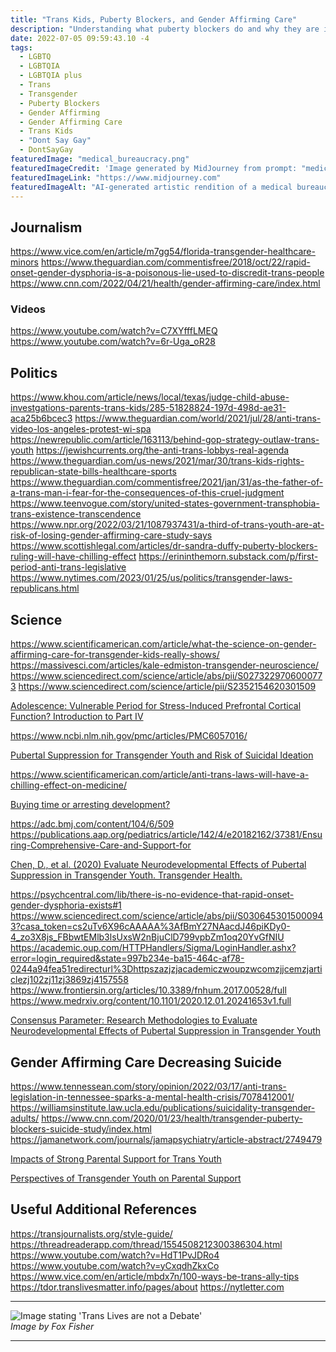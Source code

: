 ```yaml
---
title: "Trans Kids, Puberty Blockers, and Gender Affirming Care"
description: "Understanding what puberty blockers do and why they are important."
date: 2022-07-05 09:59:43.10 -4
tags:
  - LGBTQ
  - LGBTQIA
  - LGBTQIA plus
  - Trans
  - Transgender
  - Puberty Blockers
  - Gender Affirming
  - Gender Affirming Care
  - Trans Kids
  - "Dont Say Gay"
  - DontSayGay
featuredImage: "medical_bureaucracy.png"
featuredImageCredit: 'Image generated by MidJourney from prompt: "medical bureaucracy"'
featuredImageLink: "https://www.midjourney.com"
featuredImageAlt: "AI-generated artistic rendition of a medical bureaucracy"
---
```


## Journalism

https://www.vice.com/en/article/m7gg54/florida-transgender-healthcare-minors
https://www.theguardian.com/commentisfree/2018/oct/22/rapid-onset-gender-dysphoria-is-a-poisonous-lie-used-to-discredit-trans-people
https://www.cnn.com/2022/04/21/health/gender-affirming-care/index.html

### Videos

https://www.youtube.com/watch?v=C7XYfffLMEQ
https://www.youtube.com/watch?v=6r-Uga_oR28

## Politics

https://www.khou.com/article/news/local/texas/judge-child-abuse-investgations-parents-trans-kids/285-51828824-197d-498d-ae31-aca25b6bcec3
https://www.theguardian.com/world/2021/jul/28/anti-trans-video-los-angeles-protest-wi-spa
https://newrepublic.com/article/163113/behind-gop-strategy-outlaw-trans-youth
https://jewishcurrents.org/the-anti-trans-lobbys-real-agenda
https://www.theguardian.com/us-news/2021/mar/30/trans-kids-rights-republican-state-bills-healthcare-sports
https://www.theguardian.com/commentisfree/2021/jan/31/as-the-father-of-a-trans-man-i-fear-for-the-consequences-of-this-cruel-judgment
https://www.teenvogue.com/story/united-states-government-transphobia-trans-existence-transcendence
https://www.npr.org/2022/03/21/1087937431/a-third-of-trans-youth-are-at-risk-of-losing-gender-affirming-care-study-says
https://www.scottishlegal.com/articles/dr-sandra-duffy-puberty-blockers-ruling-will-have-chilling-effect
https://erininthemorn.substack.com/p/first-period-anti-trans-legislative
https://www.nytimes.com/2023/01/25/us/politics/transgender-laws-republicans.html

## Science

https://www.scientificamerican.com/article/what-the-science-on-gender-affirming-care-for-transgender-kids-really-shows/
https://massivesci.com/articles/kale-edmiston-transgender-neuroscience/
https://www.sciencedirect.com/science/article/abs/pii/S0273229706000773
https://www.sciencedirect.com/science/article/pii/S2352154620301509

<a href="https://nyaspubs.onlinelibrary.wiley.com/doi/abs/10.1196/annals.1308.017" target="_blank">Adolescence: Vulnerable Period for Stress-Induced Prefrontal Cortical Function? Introduction to Part IV</a>

https://www.ncbi.nlm.nih.gov/pmc/articles/PMC6057016/

<a href="https://www.ncbi.nlm.nih.gov/pmc/articles/PMC7073269/" target="_blank">Pubertal Suppression for Transgender Youth and Risk of Suicidal Ideation</a>

https://www.scientificamerican.com/article/anti-trans-laws-will-have-a-chilling-effect-on-medicine/

<a href="https://www.ncbi.nlm.nih.gov/pmc/articles/PMC6806792/" target="_blank">Buying time or arresting development?</a>

https://adc.bmj.com/content/104/6/509
https://publications.aap.org/pediatrics/article/142/4/e20182162/37381/Ensuring-Comprehensive-Care-and-Support-for

<a href="https://www.liebertpub.com/doi/10.1089/trgh.2020.0006" target="_blank">Chen, D., et al. (2020) Evaluate Neurodevelopmental Effects of Pubertal Suppression in Transgender Youth. Transgender Health.</a>

https://psychcentral.com/lib/there-is-no-evidence-that-rapid-onset-gender-dysphoria-exists#1
https://www.sciencedirect.com/science/article/abs/pii/S0306453015000943?casa_token=cs2uTv6X96cAAAAA%3AfBmY27NAacdJ46piKDy0-4_zo3X8js_FBbwtEMlb3lsUxsW2nBjuClD799vpbZm1oq20YvGfNIU
https://academic.oup.com/HTTPHandlers/Sigma/LoginHandler.ashx?error=login_required&state=997b234e-ba15-464c-af78-0244a94fea51redirecturl%3Dhttpszazjzjacademiczwoupzwcomzjjcemzjarticlezj102zj11zj3869zj4157558
https://www.frontiersin.org/articles/10.3389/fnhum.2017.00528/full
https://www.medrxiv.org/content/10.1101/2020.12.01.20241653v1.full

<a href="https://www.liebertpub.com/doi/10.1089/trgh.2020.0006" target="_blank">Consensus Parameter: Research Methodologies to Evaluate Neurodevelopmental Effects of Pubertal Suppression in Transgender Youth</a>

## Gender Affirming Care Decreasing Suicide

https://www.tennessean.com/story/opinion/2022/03/17/anti-trans-legislation-in-tennessee-sparks-a-mental-health-crisis/7078412001/
https://williamsinstitute.law.ucla.edu/publications/suicidality-transgender-adults/
https://www.cnn.com/2020/01/23/health/transgender-puberty-blockers-suicide-study/index.html
https://jamanetwork.com/journals/jamapsychiatry/article-abstract/2749479

<a href="https://www.researchgate.net/publication/284551812_Impacts_of_Strong_Parental_Support_for_Trans_Youth" target="_blank">Impacts of Strong Parental Support for Trans Youth</a>

<a href="https://journals.sagepub.com/doi/abs/10.1177/1090198120965504" target="_blank">Perspectives of Transgender Youth on Parental Support</a>

## Useful Additional References

https://transjournalists.org/style-guide/
https://threadreaderapp.com/thread/1554508212300386304.html
https://www.youtube.com/watch?v=HdT1PvJDRo4
https://www.youtube.com/watch?v=yCxqdhZkxCo
https://www.vice.com/en/article/mbdx7n/100-ways-be-trans-ally-tips
https://tdor.translivesmatter.info/pages/about
https://nytletter.com

<hr />

<img src="/img/not-a-debate.jpg" alt="Image stating 'Trans Lives are not a Debate'" /><br />
<em>Image by Fox Fisher</em>

<hr />
